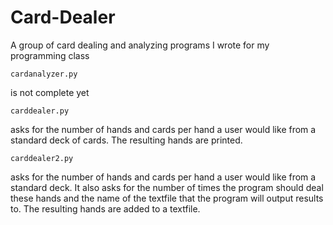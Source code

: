 # Card-Dealer
A group of card dealing and analyzing programs I wrote for my programming class

	cardanalyzer.py
is not complete yet

	carddealer.py
asks for the number of hands and cards per hand a user would like from a standard deck of cards. The resulting hands are printed.

	carddealer2.py
asks for the number of hands and cards per hand a user would like from a standard deck. It also asks for the number of times the program should deal these hands and the name of the textfile that the program will output results to. The resulting hands are added to a textfile.